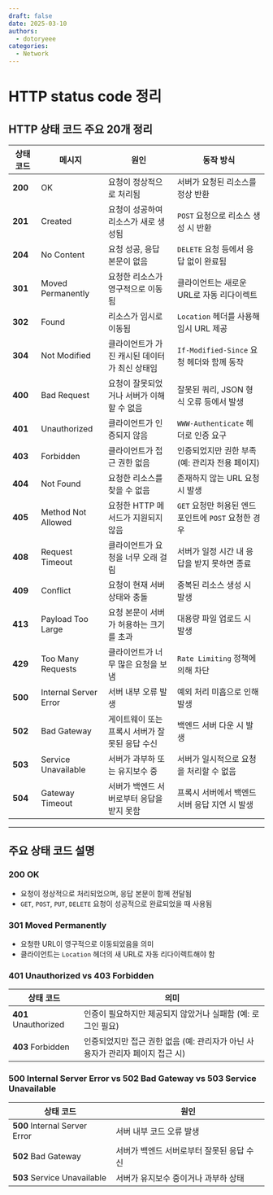 ```yaml
---
draft: false
date: 2025-03-10
authors:
  - dotoryeee
categories:
  - Network
---
```

# HTTP status code 정리

<!-- more -->

## HTTP 상태 코드 주요 20개 정리

| **상태 코드** | **메시지**               | **원인** | **동작 방식** |
|--------------|----------------|-----------------------------------|-----------------------------------|
| **200**      | OK             | 요청이 정상적으로 처리됨 | 서버가 요청된 리소스를 정상 반환 |
| **201**      | Created        | 요청이 성공하여 리소스가 새로 생성됨 | `POST` 요청으로 리소스 생성 시 반환 |
| **204**      | No Content     | 요청 성공, 응답 본문이 없음 | `DELETE` 요청 등에서 응답 없이 완료됨 |
| **301**      | Moved Permanently | 요청한 리소스가 영구적으로 이동됨 | 클라이언트는 새로운 URL로 자동 리다이렉트 |
| **302**      | Found          | 리소스가 임시로 이동됨 | `Location` 헤더를 사용해 임시 URL 제공 |
| **304**      | Not Modified   | 클라이언트가 가진 캐시된 데이터가 최신 상태임 | `If-Modified-Since` 요청 헤더와 함께 동작 |
| **400**      | Bad Request    | 요청이 잘못되었거나 서버가 이해할 수 없음 | 잘못된 쿼리, JSON 형식 오류 등에서 발생 |
| **401**      | Unauthorized   | 클라이언트가 인증되지 않음 | `WWW-Authenticate` 헤더로 인증 요구 |
| **403**      | Forbidden      | 클라이언트가 접근 권한 없음 | 인증되었지만 권한 부족 (예: 관리자 전용 페이지) |
| **404**      | Not Found      | 요청한 리소스를 찾을 수 없음 | 존재하지 않는 URL 요청 시 발생 |
| **405**      | Method Not Allowed | 요청한 HTTP 메서드가 지원되지 않음 | `GET` 요청만 허용된 엔드포인트에 `POST` 요청한 경우 |
| **408**      | Request Timeout | 클라이언트가 요청을 너무 오래 걸림 | 서버가 일정 시간 내 응답을 받지 못하면 종료 |
| **409**      | Conflict       | 요청이 현재 서버 상태와 충돌 | 중복된 리소스 생성 시 발생 |
| **413**      | Payload Too Large | 요청 본문이 서버가 허용하는 크기를 초과 | 대용량 파일 업로드 시 발생 |
| **429**      | Too Many Requests | 클라이언트가 너무 많은 요청을 보냄 | `Rate Limiting` 정책에 의해 차단 |
| **500**      | Internal Server Error | 서버 내부 오류 발생 | 예외 처리 미흡으로 인해 발생 |
| **502**      | Bad Gateway    | 게이트웨이 또는 프록시 서버가 잘못된 응답 수신 | 백엔드 서버 다운 시 발생 |
| **503**      | Service Unavailable | 서버가 과부하 또는 유지보수 중 | 서버가 일시적으로 요청을 처리할 수 없음 |
| **504**      | Gateway Timeout | 서버가 백엔드 서버로부터 응답을 받지 못함 | 프록시 서버에서 백엔드 서버 응답 지연 시 발생 |

---

## 주요 상태 코드 설명

### 200 OK
- 요청이 정상적으로 처리되었으며, 응답 본문이 함께 전달됨
- `GET`, `POST`, `PUT`, `DELETE` 요청이 성공적으로 완료되었을 때 사용됨

### 301 Moved Permanently
- 요청한 URL이 영구적으로 이동되었음을 의미
- 클라이언트는 `Location` 헤더의 새 URL로 자동 리다이렉트해야 함

### 401 Unauthorized vs 403 Forbidden
| 상태 코드 | 의미 |
|----------|------|
| **401** Unauthorized | 인증이 필요하지만 제공되지 않았거나 실패함 (예: 로그인 필요) |
| **403** Forbidden | 인증되었지만 접근 권한 없음 (예: 관리자가 아닌 사용자가 관리자 페이지 접근 시) |

### 500 Internal Server Error vs 502 Bad Gateway vs 503 Service Unavailable
| 상태 코드 | 원인 |
|----------|------|
| **500** Internal Server Error | 서버 내부 코드 오류 발생 |
| **502** Bad Gateway | 서버가 백엔드 서버로부터 잘못된 응답 수신 |
| **503** Service Unavailable | 서버가 유지보수 중이거나 과부하 상태 |
